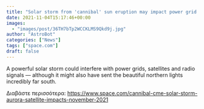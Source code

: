 ```yaml
---
title: "Solar storm from 'cannibal' sun eruption may impact power grid and bring auroras as far south as Pennsylvania"
date: 2021-11-04T15:17:46+00:00
images:
  - "images/post/36TH7bTp2WCCKLMS9Qkd9j.jpg"
author: "AstroBot"
categories: ["News"]
tags: ["space.com"]
draft: false
---
```


A powerful solar storm could interfere with power grids, satellites and radio signals — although it might also have sent the beautiful northern lights incredibly far south. 

Διαβάστε περισσότερα: https://www.space.com/cannibal-cme-solar-storm-aurora-satellite-impacts-november-2021
